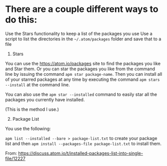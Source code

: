 # There are a couple different ways to do this:

Use the Stars functionality to keep a list of the packages you use
Use a script to list the directories in the `~/.atom/packages` folder and save that to a file

1. Stars

You can use the https://atom.io/packages site to find the packages you like and Star them. Or you can star the packages you like from the command line by issuing the command `apm star package-name`. Then you can install all of your starred packages at any time by executing the command `apm stars --install` at the command line.

You can also use the `apm star --installed` command to easily star all the packages you currently have installed.

(This is the method I use.)

2. Package List

You use the following:

`apm list --installed --bare > package-list.txt` to create your package list and then `apm install --packages-file package-list.txt` to install them.

From: https://discuss.atom.io/t/installed-packages-list-into-single-file/12227

